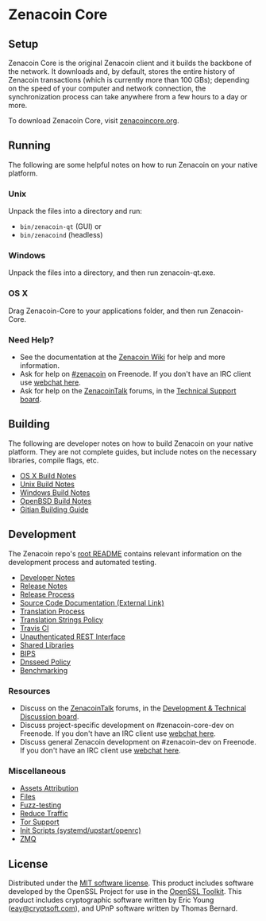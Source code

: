 Zenacoin Core
=============

Setup
---------------------
Zenacoin Core is the original Zenacoin client and it builds the backbone of the network. It downloads and, by default, stores the entire history of Zenacoin transactions (which is currently more than 100 GBs); depending on the speed of your computer and network connection, the synchronization process can take anywhere from a few hours to a day or more.

To download Zenacoin Core, visit [zenacoincore.org](https://zenacoincore.org/en/releases/).

Running
---------------------
The following are some helpful notes on how to run Zenacoin on your native platform.

### Unix

Unpack the files into a directory and run:

- `bin/zenacoin-qt` (GUI) or
- `bin/zenacoind` (headless)

### Windows

Unpack the files into a directory, and then run zenacoin-qt.exe.

### OS X

Drag Zenacoin-Core to your applications folder, and then run Zenacoin-Core.

### Need Help?

* See the documentation at the [Zenacoin Wiki](https://en.zenacoin.it/wiki/Main_Page)
for help and more information.
* Ask for help on [#zenacoin](http://webchat.freenode.net?channels=zenacoin) on Freenode. If you don't have an IRC client use [webchat here](http://webchat.freenode.net?channels=zenacoin).
* Ask for help on the [ZenacoinTalk](https://zenacointalk.org/) forums, in the [Technical Support board](https://zenacointalk.org/index.php?board=4.0).

Building
---------------------
The following are developer notes on how to build Zenacoin on your native platform. They are not complete guides, but include notes on the necessary libraries, compile flags, etc.

- [OS X Build Notes](build-osx.md)
- [Unix Build Notes](build-unix.md)
- [Windows Build Notes](build-windows.md)
- [OpenBSD Build Notes](build-openbsd.md)
- [Gitian Building Guide](gitian-building.md)

Development
---------------------
The Zenacoin repo's [root README](/README.md) contains relevant information on the development process and automated testing.

- [Developer Notes](developer-notes.md)
- [Release Notes](release-notes.md)
- [Release Process](release-process.md)
- [Source Code Documentation (External Link)](https://dev.visucore.com/zenacoin/doxygen/)
- [Translation Process](translation_process.md)
- [Translation Strings Policy](translation_strings_policy.md)
- [Travis CI](travis-ci.md)
- [Unauthenticated REST Interface](REST-interface.md)
- [Shared Libraries](shared-libraries.md)
- [BIPS](bips.md)
- [Dnsseed Policy](dnsseed-policy.md)
- [Benchmarking](benchmarking.md)

### Resources
* Discuss on the [ZenacoinTalk](https://zenacointalk.org/) forums, in the [Development & Technical Discussion board](https://zenacointalk.org/index.php?board=6.0).
* Discuss project-specific development on #zenacoin-core-dev on Freenode. If you don't have an IRC client use [webchat here](http://webchat.freenode.net/?channels=zenacoin-core-dev).
* Discuss general Zenacoin development on #zenacoin-dev on Freenode. If you don't have an IRC client use [webchat here](http://webchat.freenode.net/?channels=zenacoin-dev).

### Miscellaneous
- [Assets Attribution](assets-attribution.md)
- [Files](files.md)
- [Fuzz-testing](fuzzing.md)
- [Reduce Traffic](reduce-traffic.md)
- [Tor Support](tor.md)
- [Init Scripts (systemd/upstart/openrc)](init.md)
- [ZMQ](zmq.md)

License
---------------------
Distributed under the [MIT software license](/COPYING).
This product includes software developed by the OpenSSL Project for use in the [OpenSSL Toolkit](https://www.openssl.org/). This product includes
cryptographic software written by Eric Young ([eay@cryptsoft.com](mailto:eay@cryptsoft.com)), and UPnP software written by Thomas Bernard.
